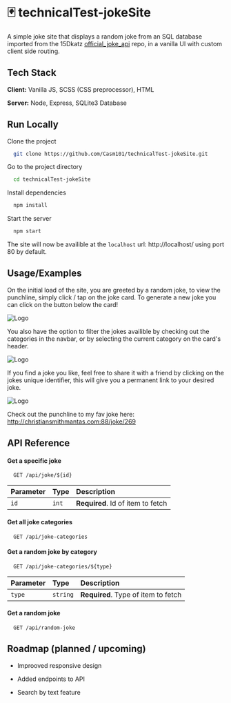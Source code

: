 # 🃏 technicalTest-jokeSite
A simple joke site that displays a random joke from an SQL database imported from the 15Dkatz
[official_joke_api](https://github.com/15Dkatz/official_joke_api) repo, in a vanilla UI with custom client side routing. 


## Tech Stack

**Client:** Vanilla JS, SCSS (CSS preprocessor), HTML

**Server:** Node, Express, SQLite3 Database


## Run Locally

Clone the project

```bash
  git clone https://github.com/Casm101/technicalTest-jokeSite.git
```

Go to the project directory

```bash
  cd technicalTest-jokeSite
```

Install dependencies

```bash
  npm install
```

Start the server

```bash
  npm start
```

The site will now be availible at the `localhost` url: http://localhost/ using port 80 by default.




## Usage/Examples

On the initial load of the site, you are greeted by a random joke, to view the punchline, simply click / tap on the joke card. To generate a new joke you can click on the button below the card!

![Logo](https://i.postimg.cc/wB6m3NTv/Screenshot-2022-07-06-at-00-30-56.png)

You also have the option to filter the jokes availible by checking out the categories in the navbar, or by selecting the current category on the card's header.

![Logo](https://i.postimg.cc/N0prX05x/Screenshot-2022-07-06-at-00-34-17.png)

If you find a joke you like, feel free to share it with a friend by clicking on the jokes unique identifier, this will give you a permanent link to your desired joke.

![Logo](https://i.postimg.cc/7b8C4GWq/Screenshot-2022-07-06-at-00-41-58.png)

Check out the punchline to my fav joke here: http://christiansmithmantas.com:88/joke/269
## API Reference

#### Get a specific joke

```http
  GET /api/joke/${id}
```

| Parameter | Type     | Description                       |
| :-------- | :------- | :-------------------------------- |
| `id`      | `int`    | **Required**. Id of item to fetch |


#### Get all joke categories

```http
  GET /api/joke-categories
```

#### Get a random joke by category

```http
  GET /api/joke-categories/${type}
```

| Parameter | Type     | Description                       |
| :-------- | :------- | :-------------------------------- |
| `type`    | `string` | **Required**. Type of item to fetch |


#### Get a random joke

```http
  GET /api/random-joke
```






## Roadmap (planned / upcoming)

- Improoved responsive design

- Added endpoints to API

- Search by text feature

